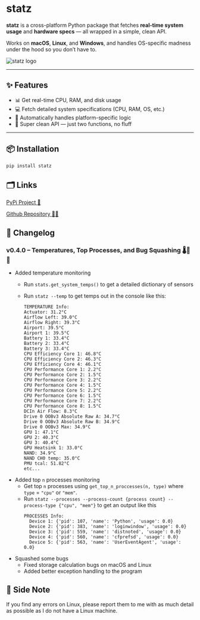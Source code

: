 # statz

**statz** is a cross-platform Python package that fetches **real-time system usage** and **hardware specs** — all wrapped in a simple, clean API.

Works on **macOS**, **Linux**, and **Windows**, and handles OS-specific madness under the hood so you don’t have to.

![statz logo](img/logo.png)

---

## ✨ Features

- 📊 Get real-time CPU, RAM, and disk usage
- 💻 Fetch detailed system specifications (CPU, RAM, OS, etc.)
- 🧠 Automatically handles platform-specific logic
- 🧼 Super clean API — just two functions, no fluff

---

## 📦 Installation

```bash
pip install statz
```

## 🗂️ Links
[PyPi Project 🐍](https://pypi.org/project/statz/)

[Github Repository 🧑‍💻](https://github.com/hellonearth311/Statz)

## 📝 Changelog

### v0.4.0 – Temperatures, Top Processes, and Bug Squashing 🌡️🧪🐞

- Added temperature monitoring
  - Run ```stats.get_system_temps()``` to get a detailed dictionary of sensors

  - Run ```statz --temp``` to get temps out in the console like this:
    
    ```
    TEMPERATURE Info:
    Actuator: 31.2°C
    Airflow Left: 39.0°C
    Airflow Right: 39.3°C
    Airport: 39.5°C
    Airport 1: 39.5°C
    Battery 1: 33.4°C
    Battery 2: 33.4°C
    Battery 3: 33.4°C
    CPU Efficiency Core 1: 46.8°C
    CPU Efficiency Core 2: 46.3°C
    CPU Efficiency Core 4: 46.1°C
    CPU Performance Core 1: 2.2°C
    CPU Performance Core 2: 1.5°C
    CPU Performance Core 3: 2.2°C
    CPU Performance Core 4: 1.5°C
    CPU Performance Core 5: 2.2°C
    CPU Performance Core 6: 1.5°C
    CPU Performance Core 7: 2.2°C
    CPU Performance Core 8: 1.5°C
    DCIn Air Flow: 8.3°C
    Drive 0 OOBv3 Absolute Raw A: 34.7°C
    Drive 0 OOBv3 Absolute Raw B: 34.9°C
    Drive 0 OOBv3 Max: 34.9°C
    GPU 1: 47.1°C
    GPU 2: 40.3°C
    GPU 3: 40.4°C
    GPU Heatsink 1: 33.0°C
    NAND: 34.9°C
    NAND CH0 temp: 35.0°C
    PMU tcal: 51.82°C
    etc...
    ```
- Added top ```n``` processes monitoring
  - Get top ```n``` processes using ```get_top_n_proccesses(n, type)``` where ```type``` = ```"cpu"``` or ```"mem"```.
  - Run ```statz --processes --process-count {process count} --process-type {"cpu", "mem"}``` to get an output like this
    ```
    PROCESSES Info:
      Device 1: {'pid': 107, 'name': 'Python', 'usage': 0.0}
      Device 2: {'pid': 383, 'name': 'loginwindow', 'usage': 0.0}
      Device 3: {'pid': 559, 'name': 'distnoted', 'usage': 0.0}
      Device 4: {'pid': 560, 'name': 'cfprefsd', 'usage': 0.0}
      Device 5: {'pid': 563, 'name': 'UserEventAgent', 'usage': 0.0}
    ```
- Squashed some bugs
  - Fixed storage calculation bugs on macOS and Linux
  - Added better exception handling to the program
## 📝 Side Note
If you find any errors on Linux, please report them to me with as much detail as possible as I do not have a Linux machine.
